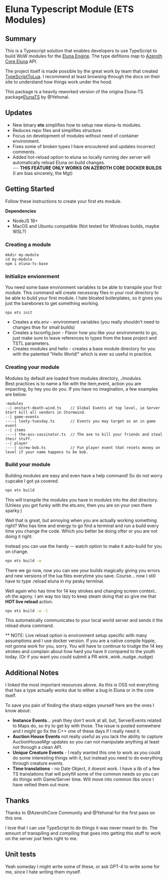 # Eluna Typescript Module (ETS Modules) 

## Summary
This is a Typescript solution that enables developers to use TypeScript to build WoW modules for the [Eluna Engine](https://github.com/ElunaLuaEngine/Eluna/blob/master/README.md). The type defitions map to [Azeroth Core Eluna](https://www.azerothcore.org/pages/eluna/) API. 

The project itself is made possible by the great work by team that created [TypeScriptToLua](https://typescripttolua.github.io/). I recommend at least browsing through the docs on their site to understand how things work under the hood. 

This package is a heavily reworked version of the origina Eluna-TS package[ElunaTS](https://github.com/azerothcore/eluna-ts) by @Yehonal.  

## Updates
* New binary __ets__ simplifies how to setup new eluna-ts modules. 
* Reduces repo files and simplifies structure. 
* Focus on development of modules without need of container environment. 
* Fixes some of broken types I have encoutered and updates incorrect comments. 
* Added hot-reload option to eluna so locally running dev server will automatically reload Eluna on build changes.<br> --- __THIS FEATURE ONLY WORKS ON AZEROTH CORE DOCKER BUILDS__ (I am bias sincerely, the Mgt)

## Getting Started
Follow these instructions to create your first ets module. 

__Dependencies__
* NodeJS 18+
* MacOS and Ubuntu compatible  (Not tested for Windows builds, maybe WSL?)

### Creating a module
```
mkdir my-module
cd my-module
npm i eluna-ts-base
```
### Initialize envionrment
You need some base environment variables to be able to transpile your first module. This command will create necessray files in your root directory to be able to build your first module.  I hate bloated boilerplates, so it gives you just the barebones to get something working. 
```
npx ets init
```
* Creates a ets.env - environment variables (you really shouldn't need to changes thse for small builds)
* Creates a tsconfig.json - Flavor how you like your environments to go, just make sure to leave references to types from the base project and TSTL parameters.  
* Creates modules and hello - creates a base module directory for you with the patented "Hello World!" which is ever so useful in practice. 

### Creating your module
Modules by default are loaded from modules directory, *./modules*.  
Best practices is to name a file with the item,event, action you are impacting, by hey you do you. If you have no imagination, a few examples are below: 
```file
-modules
--| onstart-death-wind.ts    // Global Events at top level, ie Server Start kill all vendors in Stormwind. 
--| game-events
----| looty-tuesday.ts       // Events you may target as an in game event
--| items
----| the-ass-sassinator.ts  // The axe to kill your friends and steal their stuff. 
--| player
----| screw-bob.ts           // Fun player event that resets money on level if your name happens to be bob. 
```

### Build your module 
Building modules are easy and even have a help command! So do not worry cupcake I got ya covered. 
```bash
npx ets build 
```
This will transpile the modules you have in *modules* into the *dist* directory. (Unless you got funky with the ets.env, then you are on your own there sparky.)

Well that is great, but annoying when you are actually working something right? Who has time and energy to go find a terminal and run a build every time you change the code.  Which you better be doing ofter or you are not doing it right. 

Instead you can use the handy -- watch option to make it auto-build for you on change. 
```bash
npx ets build -w
``` 
There we go now, now you can see your builds magically giving you errors and new versions of the lua files everytime you save.  Course... now I still have to type .reload eluna in my pesky terminal. 

Well again who has time for 14 key strokes and changing screen context.. oh the agony. I am way too lazy to keep steam doing that so give me that __HOT live reload__ action.  
```bash 
npx ets build -w -l
```
This automatically communicates to your local world server and sends it the reload eluna command. 

** NOTE: 
Live reload option is environment setup specific with many assumptions and I use docker version. If you are a native compile hippie, not gonna work for you, sorry. You will have to continue to trudge the 14 key strokes and complain about how hard you have it compared to the youth today. (Or if you want you could submit a PR wink..wink..nudge..nudge) 

## Additional Notes 
I linked the most important resources above. As this is OSS not everything that has a type actually works due to either a bug in Eluna or in the core itself.  

To save you pain of finding the sharp edges yourself here are the ones I know about: 
* __Instance Events__... yeah they don't work at all, but, ServerEvents related to Maps do, so try to get by with those.  The issue is posted somewhere and I might go fix the C++ one of these days if I really need it. 
* __Auction House Events__ not really useful as you lack the ability to capture AuctionHouseMgr updates so you can not manipulate anything at least not through a clean API.
* __Unique Creature Events__ - I really wanted this one to work as you could do some interesting things with it, but instead you need to do everything through creature events. 
* __Time translations__ - no Date Object, it doesnt work.  I have a lib of a few TS translations that will polyfill some of the common needs so you can do things with Game/Server time.  Will move into common libs once I have vetted them out more. 


## Thanks
Thanks to @AzerothCore Community and @Yehonal for the first pass on this one. 

I love that I can use TypeScript to do things it was never meant to do. The amount of transpiling and compiling that goes into getting this stuff to work on the server just feels right to me. 

## Unit tests
Yeah someday I might write some of these, or ask GPT-4 to write some for me, since I hate writing them myself. 
